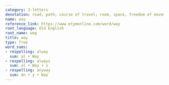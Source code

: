 ```yaml
---
category: 3-letters
denotation: road, path; course of travel; room, space, freedom of movement
name: way
reference_link: https://www.etymonline.com/word/way
root_language: Old English
root_name: weg
title: way
type: free
word_sums:
- respelling: alway
  sum: al + Way
- respelling: always
  sum: al + Way + s
- respelling: anyway
  sum: An + y + Way
---
```


